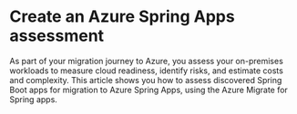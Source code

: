 # Create an Azure Spring Apps assessment

As part of your migration journey to Azure, you assess your on-premises workloads to measure cloud readiness, identify risks, and estimate costs and complexity.
This article shows you how to assess discovered Spring Boot apps for migration to Azure Spring Apps, using the Azure Migrate for Spring apps.
